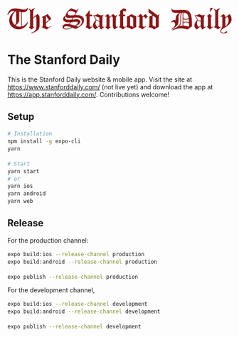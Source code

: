 [![The Stanford Daily logo](https://github.com/TheStanfordDaily/stanforddaily-graphic-assets/raw/master/DailyLogo/DailyLogo.png)](https://www.stanforddaily.com/)

# The Stanford Daily

This is the Stanford Daily website & mobile app. Visit the site at https://www.stanforddaily.com/ (not live yet) and download the app at https://app.stanforddaily.com/. Contributions welcome!

## Setup

```bash
# Installation
npm install -g expo-cli
yarn

# Start
yarn start
# or
yarn ios
yarn android
yarn web
```

## Release

For the production channel:

```bash
expo build:ios --release-channel production
expo build:android --release-channel production

expo publish --release-channel production
```

For the development channel,

```bash
expo build:ios --release-channel development
expo build:android --release-channel development

expo publish --release-channel development
```
